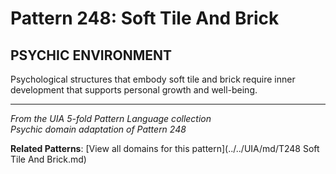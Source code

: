 # Pattern 248: Soft Tile And Brick

## PSYCHIC ENVIRONMENT

Psychological structures that embody soft tile and brick require inner development that supports personal growth and well-being.

---

*From the UIA 5-fold Pattern Language collection*  
*Psychic domain adaptation of Pattern 248*

**Related Patterns**: [View all domains for this pattern](../../UIA/md/T248 Soft Tile And Brick.md)